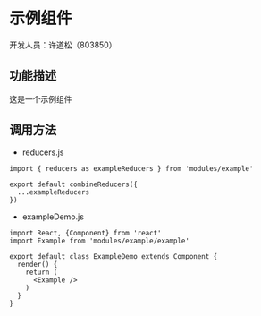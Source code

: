 # 示例组件

开发人员：许道松（803850）

## 功能描述

这是一个示例组件

## 调用方法
* reducers.js

```
import { reducers as exampleReducers } from 'modules/example'

export default combineReducers({
  ...exampleReducers
})

```

* exampleDemo.js

```
import React, {Component} from 'react'
import Example from 'modules/example/example'

export default class ExampleDemo extends Component {
  render() {
    return (
      <Example />
    )
  }
}
```
